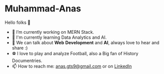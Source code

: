 # Muhammad-Anas
Hello folks 👋
- 🔭 I’m currently working on MERN Stack.
- 🤿 I'm currently learning Data Analytics and AI.
- 🎎 We can talk about **Web** **Development** and **AI**, always love to hear and share :)
- ⚽ I love to play and analyze Football, also a Big fan of History Documentries.
- 📫 How to reach me: anas.gts9@gmail.com or on  <a href="https://www.linkedin.com/in/muhammad-anas-3b72681b6/" class="button icon search">LinkedIn</a> 
